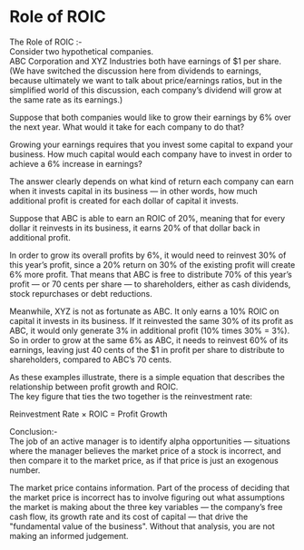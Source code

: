 # Role of ROIC

  
The Role of ROIC :-  
Consider two hypothetical companies.  
ABC Corporation and XYZ Industries both have earnings of $1 per share. (We have switched the discussion here from dividends to earnings, because ultimately we want to talk about price/earnings ratios, but in the simplified world of this discussion, each company’s dividend will grow at the same rate as its earnings.)  
  
Suppose that both companies would like to grow their earnings by 6% over the next year. What would it take for each company to do that?  
  
Growing your earnings requires that you invest some capital to expand your business. How much capital would each company have to invest in order to achieve a 6% increase in earnings?  
  
The answer clearly depends on what kind of return each company can earn when it invests capital in its business — in other words, how much additional profit is created for each dollar of capital it invests.  
  
Suppose that ABC is able to earn an ROIC of 20%, meaning that for every dollar it reinvests in its business, it earns 20% of that dollar back in additional profit.  
  
In order to grow its overall profits by 6%, it would need to reinvest 30% of this year’s profit, since a 20% return on 30% of the existing profit will create 6% more profit. That means that ABC is free to distribute 70% of this year’s profit — or 70 cents per share — to shareholders, either as cash dividends, stock repurchases or debt reductions.  
  
Meanwhile, XYZ is not as fortunate as ABC. It only earns a 10% ROIC on capital it invests in its business. If it reinvested the same 30% of its profit as ABC, it would only generate 3% in additional profit (10% times 30% = 3%).  
So in order to grow at the same 6% as ABC, it needs to reinvest 60% of its earnings, leaving just 40 cents of the $1 in profit per share to distribute to shareholders, compared to ABC’s 70 cents.  
  
As these examples illustrate, there is a simple equation that describes the relationship between profit growth and ROIC.  
The key figure that ties the two together is the reinvestment rate:  
  
Reinvestment Rate × ROIC = Profit Growth  
  
Conclusion:-  
The job of an active manager is to identify alpha opportunities — situations where the manager believes the market price of a stock is incorrect, and then compare it to the market price, as if that price is just an exogenous number.  
  
The market price contains information. Part of the process of deciding that the market price is incorrect has to involve figuring out what assumptions the market is making about the three key variables — the company’s free cash flow, its growth rate and its cost of capital — that drive the "fundamental value of the business". Without that analysis, you are not making an informed judgement.
